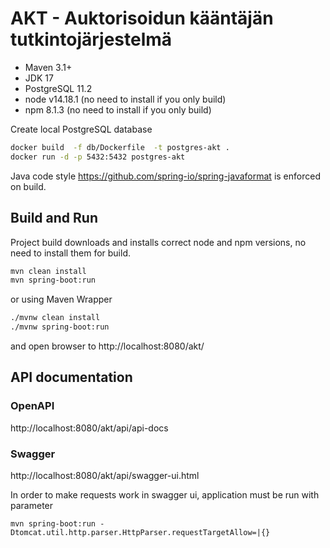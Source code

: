 # AKT - Auktorisoidun kääntäjän tutkintojärjestelmä

- Maven 3.1+
- JDK 17
- PostgreSQL 11.2
- node v14.18.1 (no need to install if you only build)
- npm 8.1.3 (no need to install if you only build)

Create local PostgreSQL database

```sh
docker build  -f db/Dockerfile  -t postgres-akt .
docker run -d -p 5432:5432 postgres-akt
```

Java code style https://github.com/spring-io/spring-javaformat is enforced on build.

## Build and Run

Project build downloads and installs correct node and npm versions, no need to install them for build.

```sh
mvn clean install
mvn spring-boot:run
```

or using Maven Wrapper

```sh
./mvnw clean install
./mvnw spring-boot:run
```

and open browser to http://localhost:8080/akt/

## API documentation

### OpenAPI

http://localhost:8080/akt/api/api-docs

### Swagger

http://localhost:8080/akt/api/swagger-ui.html

In order to make requests work in swagger ui, application must be run with parameter

```
mvn spring-boot:run -Dtomcat.util.http.parser.HttpParser.requestTargetAllow=|{}
```
